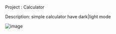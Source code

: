 Project : Calculator

Description: simple calculator have dark|light mode

![image](https://github.com/Vanireddy85/Javascript-Projects/assets/138992455/91b89c56-57b2-4b8f-a8b1-52e19b535f1e)
